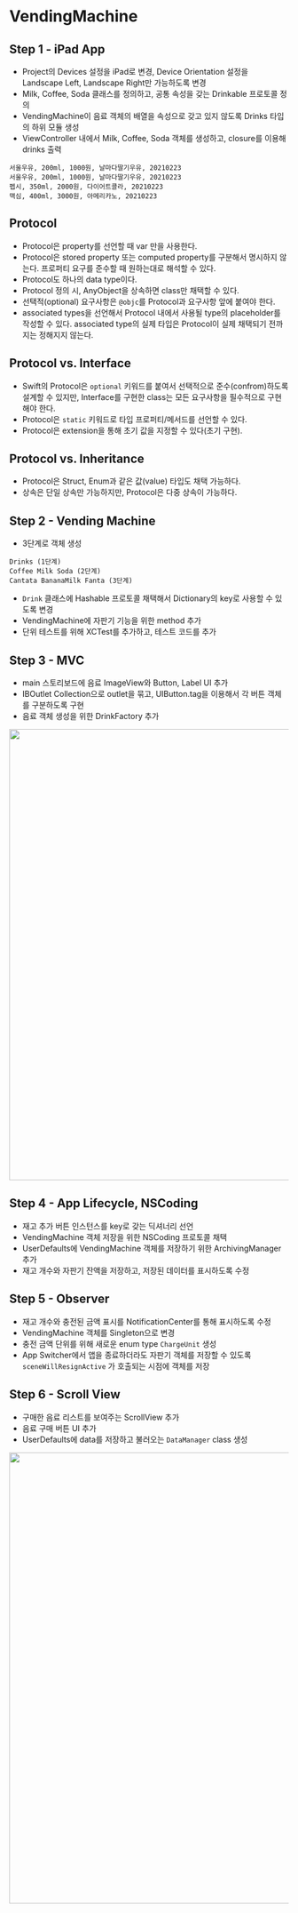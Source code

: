 # VendingMachine

## Step 1 - iPad App
-  Project의 Devices 설정을 iPad로 변경, Device Orientation 설정을 Landscape Left, Landscape Right만 가능하도록 변경
- Milk, Coffee, Soda 클래스를 정의하고, 공통 속성을 갖는 Drinkable 프로토콜 정의
- VendingMachine이 음료 객체의 배열을 속성으로 갖고 있지 않도록 Drinks 타입의 하위 모듈 생성
- ViewController 내에서 Milk, Coffee, Soda 객체를 생성하고, closure를 이용해 drinks 출력
```
서울우유, 200ml, 1000원, 날마다딸기우유, 20210223
서울우유, 200ml, 1000원, 날마다딸기우유, 20210223
펩시, 350ml, 2000원, 다이어트콜라, 20210223
맥심, 400ml, 3000원, 아메리카노, 20210223
```

## Protocol
- Protocol은 property를 선언할 때 var 만을 사용한다.
- Protocol은 stored property 또는 computed property를 구분해서 명시하지 않는다. 프로퍼티 요구를 준수할 때 원하는대로 해석할 수 있다.
- Protocol도 하나의 data type이다.
- Protocol 정의 시, AnyObject을 상속하면 class만 채택할 수 있다.
- 선택적(optional) 요구사항은 `@objc`를 Protocol과 요구사항 앞에 붙여야 한다.
- associated types을 선언해서 Protocol 내에서 사용될 type의 placeholder를 작성할 수 있다. associated type의 실제 타입은 Protocol이 실제 채택되기 전까지는 정해지지 않는다.

## Protocol vs. Interface
- Swift의 Protocol은 `optional` 키워드를 붙여서 선택적으로 준수(confrom)하도록 설계할 수 있지만, Interface를 구현한 class는 모든 요구사항을 필수적으로 구현해야 한다.
- Protocol은 `static` 키워드로 타입 프로퍼티/메서드를 선언할 수 있다.
- Protocol은 extension을 통해 초기 값을 지정할 수 있다(초기 구현).

## Protocol vs. Inheritance
- Protocol은 Struct, Enum과 같은 값(value) 타입도 채택 가능하다.
- 상속은 단일 상속만 가능하지만, Protocol은 다중 상속이 가능하다.

## Step 2 - Vending Machine
- 3단계로 객체 생성
```
Drinks (1단계)
Coffee Milk Soda (2단계)
Cantata BananaMilk Fanta (3단계)
```
- `Drink` 클래스에 Hashable 프로토콜 채택해서 Dictionary의 key로 사용할 수 있도록 변경
- VendingMachine에 자판기 기능을 위한 method 추가
- 단위 테스트를 위해 XCTest를 추가하고, 테스트 코드를 추가

## Step 3 - MVC
- main 스토리보드에 음료 ImageView와 Button, Label UI 추가
- IBOutlet Collection으로 outlet을 묶고, UIButton.tag을 이용해서 각 버튼 객체를 구분하도록 구현
- 음료 객체 생성을 위한 DrinkFactory 추가
<img width="812" alt="" src="https://user-images.githubusercontent.com/75113784/109928382-bda74b00-7d08-11eb-893b-de88d6cffb68.png">

## Step 4 - App Lifecycle, NSCoding
- 재고 추가 버튼 인스턴스를 key로 갖는 딕셔너리 선언
- VendingMachine 객체 저장을 위한 NSCoding 프로토콜 채택
- UserDefaults에 VendingMachine 객체를 저장하기 위한 ArchivingManager 추가
- 재고 개수와 자판기 잔액을 저장하고, 저장된 데이터를 표시하도록 수정

## Step 5 - Observer
- 재고 개수와 충전된 금액 표시를 NotificationCenter를 통해 표시하도록 수정
- VendingMachine 객체를 Singleton으로 변경
- 충전 금액 단위를 위해 새로운 enum type `ChargeUnit` 생성
- App Switcher에서 앱을 종료하더라도 자판기 객체를 저장할 수 있도록  `sceneWillResignActive` 가 호출되는 시점에 객체를 저장

## Step 6 - Scroll View
- 구매한 음료 리스트를 보여주는 ScrollView 추가
- 음료 구매 버튼 UI 추가
- UserDefaults에 data를 저장하고 불러오는 `DataManager` class 생성
<img width="812" alt="" src="https://user-images.githubusercontent.com/75113784/111618344-9af85480-8827-11eb-95ff-f3166d8e469d.png">
